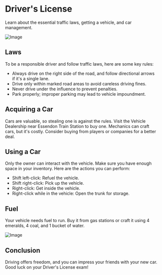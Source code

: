 # Driver's License

Learn about the essential traffic laws, getting a vehicle, and car management.

![Image](https://media.discordapp.net/attachments/838356841217916989/1165657265454448650/2022-11-13_22.18.29_2.png?ex=6547a5ec&is=653530ec&hm=aacec2f56b77f33bae589c0abc82d396a2fa9bcbf1e269692e9a767948ff4cab&=&width=1266&height=671)

## Laws

To be a responsible driver and follow traffic laws, here are some key rules:

- Always drive on the right side of the road, and follow directional arrows if it's a single lane.
- Drive only within marked road areas to avoid careless driving fines.
- Never drive under the influence to prevent penalties.
- Park properly; improper parking may lead to vehicle impoundment.

## Acquiring a Car

Cars are valuable, so stealing one is against the rules. Visit the Vehicle Dealership near Essendon Train Station to buy one. Mechanics can craft cars, but it's costly. Consider buying from players or companies for a better deal.

## Using a Car

Only the owner can interact with the vehicle. Make sure you have enough space in your inventory. Here are the actions you can perform:

- Shift left-click: Refuel the vehicle.
- Shift right-click: Pick up the vehicle.
- Right-click: Get inside the vehicle.
- Right-click while in the vehicle: Open the trunk for storage.

## Fuel

Your vehicle needs fuel to run. Buy it from gas stations or craft it using 4 emeralds, 4 coal, and 1 bucket of water.

![Image](https://cdn.discordapp.com/attachments/838356841217916989/1165956089209163797/fuel-png.png?ex=6548bc3a&is=6536473a&hm=5008ca0d71d3d404c583294b4c6d03a0ea37109af06ce373aa9597bb72d187a7&)

## Conclusion

Driving offers freedom, and you can impress your friends with your new car. Good luck on your Driver's License exam!

